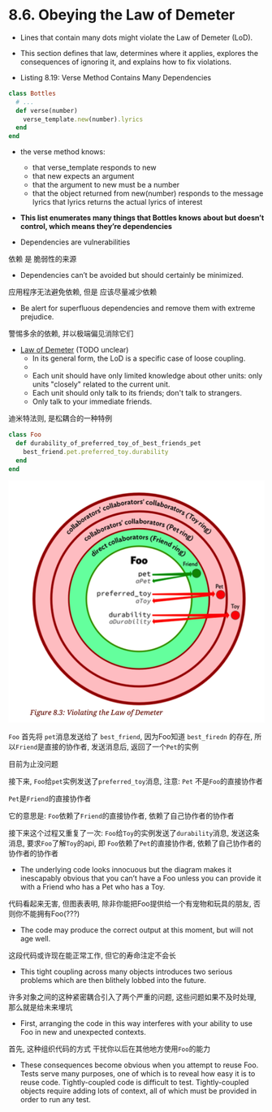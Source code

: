 # 8.6. Obeying the Law of Demeter

+ Lines that contain many dots might violate the Law of Demeter (LoD).
+ This section defines that law, determines where it applies, explores the consequences of ignoring it, and explains how to fix violations.

+ Listing 8.19: Verse Method Contains Many Dependencies
```ruby
class Bottles
  # ...
  def verse(number)
    verse_template.new(number).lyrics
  end
end
```

+ the verse method knows:
    + that verse_template responds to new
    + that new expects an argument
    + that the argument to new must be a number
    + that the object returned from new(number) responds to the message lyrics that lyrics returns the actual lyrics of interest

+ **This list enumerates many things that Bottles knows about but doesn’t control, which means they’re dependencies**
+ Dependencies are vulnerabilities

依赖 是 脆弱性的来源

+ Dependencies can’t be avoided but should certainly be minimized.

应用程序无法避免依赖, 但是 应该尽量减少依赖

+ Be alert for superfluous dependencies and remove them with extreme prejudice.

警惕多余的依赖, 并以极端偏见消除它们

+ [Law of Demeter](https://en.wikipedia.org/wiki/Law_of_Demeter) (TODO unclear)
    + In its general form, the LoD is a specific case of loose coupling.
    +
    + Each unit should have only limited knowledge about other units: only units "closely" related to the current unit.
    + Each unit should only talk to its friends; don't talk to strangers.
    + Only talk to your immediate friends.

迪米特法则, 是松耦合的一种特例

```ruby
class Foo
  def durability_of_preferred_toy_of_best_friends_pet
    best_friend.pet.preferred_toy.durability
  end
end
```

![Figure 8.3: Violating the Law of Demeter](./Xnip2022-04-27_09-18-55.png)

`Foo` 首先将 `pet`消息发送给了 `best_friend`, 因为Foo知道 `best_firedn` 的存在, 所以`Friend`是直接的协作者, 发送消息后, 返回了一个`Pet`的实例

目前为止没问题

接下来, `Foo`给`pet`实例发送了`preferred_toy`消息, 注意: `Pet` 不是`Foo`的直接协作者

`Pet`是`Friend`的直接协作者

它的意思是: `Foo`依赖了`Friend`的直接协作者, 依赖了自己协作者的协作者

接下来这个过程又重复了一次: `Foo`给`Toy`的实例发送了`durability`消息, 发送这条消息, 要求`Foo`了解`Toy`的api, 即 `Foo`依赖了`Pet`的直接协作者, 依赖了自己协作者的协作者的协作者

+ The underlying code looks innocuous but the diagram makes it inescapably obvious that you can’t have a Foo unless you can provide it with a Friend who has a Pet who has a Toy.

代码看起来无害, 但图表表明, 除非你能把Foo提供给一个有宠物和玩具的朋友, 否则你不能拥有Foo(???)

+ The code may produce the correct output at this moment, but will not age well.

这段代码或许现在能正常工作, 但它的寿命注定不会长

+ This tight coupling across many objects introduces two serious problems which are then blithely lobbed into the future.

许多对象之间的这种紧密耦合引入了两个严重的问题, 这些问题如果不及时处理, 那么就是给未来埋坑

+ First, arranging the code in this way interferes with your ability to use Foo in new and unexpected contexts.

首先, 这种组织代码的方式 干扰你以后在其他地方使用`Foo`的能力

+ These consequences become obvious when you attempt to reuse Foo. Tests serve many purposes, one of which is to reveal how easy it is to reuse code. Tightly-coupled code is difficult to test. Tightly-coupled objects require adding lots of context, all of which must be provided in order to run any test.


